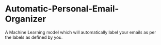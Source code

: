 # Automatic-Personal-Email-Organizer
A Machine Learning model which will automatically label your emails as per the labels as defined by you.

